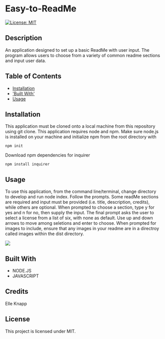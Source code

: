 # Easy-to-ReadMe
[![License: MIT](https://img.shields.io/badge/License-MIT-yellow.svg)](https://opensource.org/licenses/MIT)

## Description
An application designed to set up a basic ReadMe with user input. The program allows  users to choose from a variety of common readme sections and input user data. 


## Table of Contents

* [Installation](#installation)
* ['Built With'](#built-with)
* [Usage](#usage)

## Installation
This application must be cloned onto a local machine from this repository using git clone. This application requires node and npm. Make sure node.js is installed on your machine and initialize npm from the root directory with 
``````
npm init
````````
Download npm dependencies for inquirer 
```````
npm install inquirer
```````
    
## Usage
To use this application, from the command line/terminal, change directory to develop and run node index. Follow the prompts. Some readMe sections are required and input must be provided (i.e. title, description, credits), while others are optional. When prompted to choose a section, type y for yes and n for no, then supply the input. The final prompt asks the user to select a license from a list of six, with none as default. Use up and down arrows to move among seletions and enter to choose. When prompted for images to include, ensure that any images in your readme are in a directroy called images within the dist directory. 
    
![](/images/example-questions.png)
  
## Built With

* NODE.JS
* JAVASCRIPT

## Credits
Elle Knapp

## License

This project is licensed under MIT.

